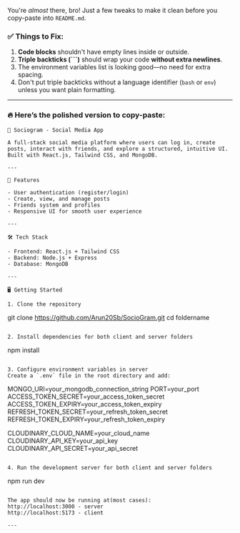You're *almost* there, bro! Just a few tweaks to make it clean before you copy-paste into `README.md`.

### ✅ Things to Fix:
1. **Code blocks** shouldn't have empty lines inside or outside.
2. **Triple backticks (```)** should wrap your code **without extra newlines**.
3. The environment variables list is looking good—no need for extra spacing.
4. Don't put triple backticks without a language identifier (`bash` or `env`) unless you want plain formatting.

---

### 🔥 **Here’s the polished version to copy-paste:**

```
📱 Sociogram - Social Media App

A full-stack social media platform where users can log in, create posts, interact with friends, and explore a structured, intuitive UI.
Built with React.js, Tailwind CSS, and MongoDB.

---

🚀 Features

- User authentication (register/login)
- Create, view, and manage posts
- Friends system and profiles
- Responsive UI for smooth user experience

---

🛠️ Tech Stack

- Frontend: React.js + Tailwind CSS
- Backend: Node.js + Express
- Database: MongoDB

---

🖥️ Getting Started

1. Clone the repository
```
git clone https://github.com/Arun20Sb/SocioGram.git
cd foldername
```

2. Install dependencies for both client and server folders
```
npm install
```

3. Configure environment variables in server
Create a `.env` file in the root directory and add:
```
MONGO_URI=your_mongodb_connection_string
PORT=your_port
ACCESS_TOKEN_SECRET=your_access_token_secret
ACCESS_TOKEN_EXPIRY=your_access_token_expiry
REFRESH_TOKEN_SECRET=your_refresh_token_secret
REFRESH_TOKEN_EXPIRY=your_refresh_token_expiry

CLOUDINARY_CLOUD_NAME=your_cloud_name
CLOUDINARY_API_KEY=your_api_key
CLOUDINARY_API_SECRET=your_api_secret
```

4. Run the development server for both client and server folders
```
npm run dev
```

The app should now be running at(most cases):  
http://localhost:3000 - server
http://localhost:5173 - client

---
```
